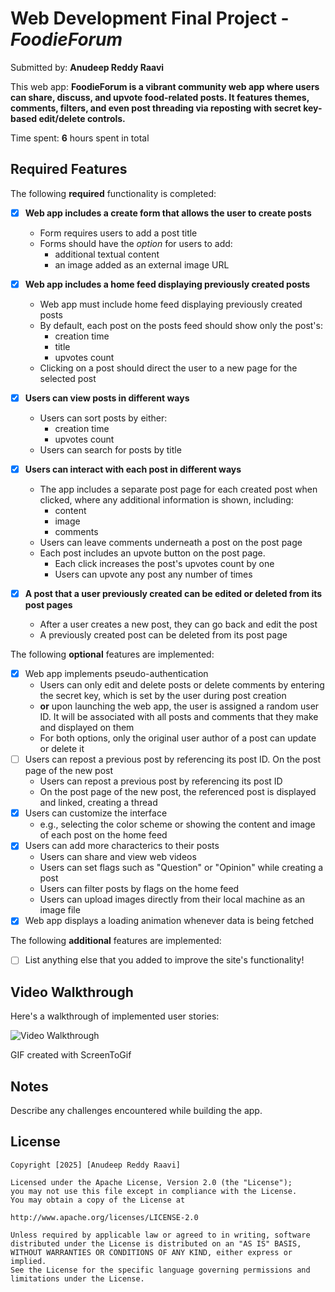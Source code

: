 # Web Development Final Project - *FoodieForum*

Submitted by: **Anudeep Reddy Raavi**

This web app: **FoodieForum is a vibrant community web app where users can share, discuss, and upvote food-related posts. It features themes, comments, filters, and even post threading via reposting with secret key-based edit/delete controls.**

Time spent: **6** hours spent in total

## Required Features

The following **required** functionality is completed:

- [X] **Web app includes a create form that allows the user to create posts**

  - Form requires users to add a post title
  - Forms should have the *option* for users to add:
    - additional textual content
    - an image added as an external image URL
- [X] **Web app includes a home feed displaying previously created posts**

  - Web app must include home feed displaying previously created posts
  - By default, each post on the posts feed should show only the post's:
    - creation time
    - title
    - upvotes count
  - Clicking on a post should direct the user to a new page for the selected post
- [X] **Users can view posts in different ways**

  - Users can sort posts by either:
    - creation time
    - upvotes count
  - Users can search for posts by title
- [X] **Users can interact with each post in different ways**

  - The app includes a separate post page for each created post when clicked, where any additional information is shown, including:
    - content
    - image
    - comments
  - Users can leave comments underneath a post on the post page
  - Each post includes an upvote button on the post page.
    - Each click increases the post's upvotes count by one
    - Users can upvote any post any number of times
- [X] **A post that a user previously created can be edited or deleted from its post pages**

  - After a user creates a new post, they can go back and edit the post
  - A previously created post can be deleted from its post page

The following **optional** features are implemented:

- [X] Web app implements pseudo-authentication
  - Users can only edit and delete posts or delete comments by entering the secret key, which is set by the user during post creation
  - **or** upon launching the web app, the user is assigned a random user ID. It will be associated with all posts and comments that they make and displayed on them
  - For both options, only the original user author of a post can update or delete it
- [ ] Users can repost a previous post by referencing its post ID. On the post page of the new post
  - Users can repost a previous post by referencing its post ID
  - On the post page of the new post, the referenced post is displayed and linked, creating a thread
- [X] Users can customize the interface
  - e.g., selecting the color scheme or showing the content and image of each post on the home feed
- [X] Users can add more characterics to their posts
  - Users can share and view web videos
  - Users can set flags such as "Question" or "Opinion" while creating a post
  - Users can filter posts by flags on the home feed
  - Users can upload images directly from their local machine as an image file
- [X] Web app displays a loading animation whenever data is being fetched

The following **additional** features are implemented:

* [ ] List anything else that you added to improve the site's functionality!

## Video Walkthrough

Here's a walkthrough of implemented user stories:

<img src='Animation.gif' title='Video Walkthrough' width='' alt='Video Walkthrough' />

<!-- Replace this with whatever GIF tool you used! -->

GIF created with ScreenToGif

<!-- Recommended tools:
[Kap](https://getkap.co/) for macOS
[ScreenToGif](https://www.screentogif.com/) for Windows
[peek](https://github.com/phw/peek) for Linux. -->

## Notes

Describe any challenges encountered while building the app.

## License

    Copyright [2025] [Anudeep Reddy Raavi]

    Licensed under the Apache License, Version 2.0 (the "License");
    you may not use this file except in compliance with the License.
    You may obtain a copy of the License at

    http://www.apache.org/licenses/LICENSE-2.0

    Unless required by applicable law or agreed to in writing, software
    distributed under the License is distributed on an "AS IS" BASIS,
    WITHOUT WARRANTIES OR CONDITIONS OF ANY KIND, either express or implied.
    See the License for the specific language governing permissions and
    limitations under the License.
